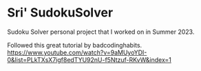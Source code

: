 # Sri' SudokuSolver
Sudoku Solver personal project that I worked on in Summer 2023. 

Followed this great tutorial by badcodinghabits.
https://www.youtube.com/watch?v=9aMUyoYDI-0&list=PLkTXsX7igf8edTYU92nU-f5Ntzuf-RKvW&index=1
